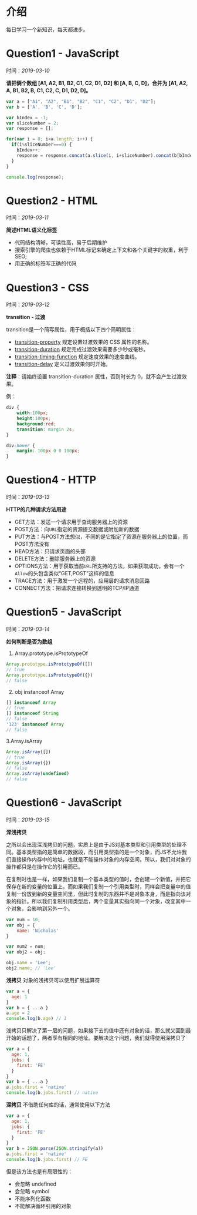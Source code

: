 # 介绍
每日学习一个新知识，每天都进步。

# Question1 - JavaScript
时间：*2019-03-10*

**请把俩个数组 [A1, A2, B1, B2, C1, C2, D1, D2] 和 [A, B, C, D]，合并为 [A1, A2, A, B1, B2, B, C1, C2, C, D1, D2, D]。**

```js
var a = ["A1", "A2", "B1", "B2", "C1", "C2", "D1", "D2"];
var b = ['A', 'B', 'C', 'D'];

var bIndex = -1;
var sliceNumber = 2;
var response = [];

for(var i = 0; i<a.length; i++) {
  if(i%sliceNumber===0) {
    bIndex++;
    response = response.concat(a.slice(i, i+sliceNumber).concat(b[bIndex]));
  }
}

console.log(response);
```

# Question2 - HTML
时间：*2019-03-11*

**简述HTML语义化标签**

- 代码结构清晰，可读性高，易于后期维护
- 搜索引擎的爬虫也依赖于HTML标记来确定上下文和各个关键字的权重，利于SEO;
- 用正确的标签写正确的代码

# Question3 - CSS
时间：*2019-03-12*

**transition - 过渡**

transition是一个简写属性，用于概括以下四个简明属性：
- [transition-property](http://www.w3school.com.cn/cssref/pr_transition-property.asp) 规定设置过渡效果的 CSS 属性的名称。
- [transition-duration](http://www.w3school.com.cn/cssref/pr_transition-duration.asp) 规定完成过渡效果需要多少秒或毫秒。
- [transition-timing-function](http://www.w3school.com.cn/cssref/pr_transition-timing-function.asp) 规定速度效果的速度曲线。
- [transition-delay](http://www.w3school.com.cn/cssref/pr_transition-delay.asp) 定义过渡效果何时开始。

**注释**：请始终设置 transition-duration 属性，否则时长为 0，就不会产生过渡效果。

例：
```css
div {
	width:100px;
	height:100px;
	background:red;
	transition: margin 2s;
}

div:hover {
	margin: 100px 0 0 100px;
}
```

# Question4 - HTTP
时间：*2019-03-13*

**HTTP的几种请求方法用途**

- GET方法：发送一个请求用于查询服务器上的资源
- POST方法：向`URL`指定的资源提交数据或附加新的数据
- PUT方法：与POST方法想似，不同的是它指定了资源在服务器上的位置，而POST方法没有
- HEAD方法：只请求页面的头部
- DELETE方法：删除服务器上的资源
- OPTIONS方法：用于获取当前`URL`所支持的方法，如果获取成功，会有一个`Allow`的头包含类似“GET,POST”这样的信息
- TRACE方法：用于激发一个远程的，应用层的请求消息回路
- CONNECT方法：把请求连接转换到透明的TCP/IP通道

# Question5 - JavaScript
时间：*2019-03-14*

**如何判断是否为数组**

1. Array.prototype.isPrototypeOf
```js
Array.prototype.isPrototypeOf([])
// true
Array.prototype.isPrototypeOf({})
// false
```

2. obj instanceof Array
```js
[] instanceof Array
// true
[] instanceof String
// false
'123' instanceof Array
// false
```

3.Array.isArray
```js
Array.isArray([])
// true
Array.isArray({})
// false
Array.isArray(undefined)
// false
```

# Question6 - JavaScript
时间：*2019-03-15*

**深浅拷贝**

之所以会出现深浅拷贝的问题，实质上是由于JS对基本类型和引用类型的处理不同。基本类型指的是简单的数据段，而引用类型指的是一个对象，而JS不允许我们直接操作内存中的地址，也就是不能操作对象的内存空间，所以，我们对对象的操作都只是在操作它的引用而已。

在复制时也是一样，如果我们复制一个基本类型的值时，会创建一个新值，并把它保存在新的变量的位置上。而如果我们复制一个引用类型时，同样会把变量中的值复制一份放到新的变量空间里，但此时复制的东西并不是对象本身，而是指向该对象的指针。所以我们复制引用类型后，两个变量其实指向同一个对象，改变其中一个对象，会影响到另外一个。

```js
var num = 10;
var obj = {
    name: 'Nicholas'
}

var num2 = num;
var obj2 = obj;

obj.name = 'Lee';
obj2.name; // 'Lee'
```

**浅拷贝**
对象的浅拷贝可以使用扩展运算符
```js
var a = {
  age: 1
}
var b = { ...a }
a.age = 2
console.log(b.age) // 1
```

浅拷贝只解决了第一层的问题，如果接下去的值中还有对象的话，那么就又回到最开始的话题了，两者享有相同的地址。要解决这个问题，我们就得使用深拷贝了
```js
var a = {
  age: 1,
  jobs: {
    first: 'FE'
  }
}
var b = { ...a }
a.jobs.first = 'native'
console.log(b.jobs.first) // native
```

**深拷贝**
不借助任何库的话，通常使用以下方法
```js
var a = {
  age: 1,
  jobs: {
    first: 'FE'
  }
}
var b = JSON.parse(JSON.stringify(a))
a.jobs.first = 'native'
console.log(b.jobs.first) // FE
```
但是该方法也是有局限性的：

- 会忽略 undefined
- 会忽略 symbol
- 不能序列化函数
- 不能解决循环引用的对象
